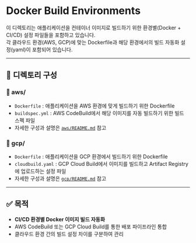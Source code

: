 # Docker Build Environments

이 디렉토리는 애플리케이션을 컨테이너 이미지로 빌드하기 위한 환경별(Docker + CI/CD) 설정 파일들을 포함하고 있습니다.  
각 클라우드 환경(AWS, GCP)에 맞는 Dockerfile과 해당 환경에서의 빌드 자동화 설정(yaml)이 포함되어 있습니다.

---

## 📁 디렉토리 구성

### 📁 aws/
- `Dockerfile` : 애플리케이션을 AWS 환경에 맞게 빌드하기 위한 Dockerfile
- `buildspec.yml` : AWS CodeBuild에서 해당 이미지를 자동 빌드하기 위한 빌드 스펙 파일
- 자세한 구성과 설명은 [`aws/README.md`](./aws/README.md) 참고

### 📁 gcp/
- `Dockerfile` : 애플리케이션을 GCP 환경에서 빌드하기 위한 Dockerfile
- `cloudbuild.yaml` : GCP Cloud Build에서 이미지를 빌드하고 Artifact Registry에 업로드하는 설정 파일
- 자세한 구성과 설명은 [`gcp/README.md`](./gcp/README.md) 참고

---

## ✅ 목적

- **CI/CD 환경별 Docker 이미지 빌드 자동화**
- AWS CodeBuild 또는 GCP Cloud Build를 통한 배포 파이프라인 통합
- 클라우드 환경 간의 빌드 설정 차이를 구분하여 관리